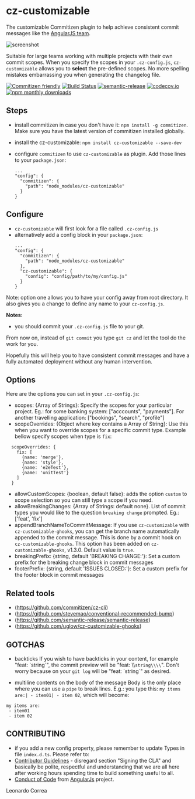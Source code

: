 # cz-customizable

The customizable Commitizen plugin to help achieve consistent commit messages like the [AngularJS team](https://github.com/angular/angular.js/blob/master/CONTRIBUTING.md#-git-commit-guidelines).

![screenshot](screenshot.png)

Suitable for large teams working with multiple projects with their own commit scopes. When you specify the scopes in your `.cz-config.js`, `cz-customizable` allows you to **select** the pre-defined scopes. No more spelling mistakes embarrassing you when generating the changelog file.

[![Commitizen friendly](https://img.shields.io/badge/commitizen-friendly-brightgreen.svg)](http://commitizen.github.io/cz-cli/) [![Build Status](https://travis-ci.org/leonardoanalista/cz-customizable.svg)](https://travis-ci.org/leonardoanalista/cz-customizable) [![semantic-release](https://img.shields.io/badge/%20%20%F0%9F%93%A6%F0%9F%9A%80-semantic--release-e10079.svg)](https://github.com/semantic-release/semantic-release) [![codecov.io](https://codecov.io/github/leonardoanalista/cz-customizable/coverage.svg?branch=master)](https://codecov.io/github/leonardoanalista/cz-customizable?branch=master) [![npm monthly downloads](https://img.shields.io/npm/dm/cz-customizable.svg?style=flat-square)](https://www.npmjs.com/package/cz-customizable)

## Steps
* install commitizen in case you don't have it: `npm install -g commitizen`. Make sure you have the latest version of commitizen installed globally.
* install the cz-customizable: `npm install cz-customizable --save-dev`
* configure `commitizen` to use `cz-customizable` as plugin. Add those lines to your `package.json`:

  ```
  ...
  "config": {
    "commitizen": {
      "path": "node_modules/cz-customizable"
    }
  }
  ```

## Configure
* `cz-customizable` will first look for a file called `.cz-config.js`
* alternatively add a config block in your `package.json`:
  ```
  ...
  "config": {
    "commitizen": {
      "path": "node_modules/cz-customizable"
    },
    "cz-customizable": {
      "config": "config/path/to/my/config.js"
    }
  }
  ```
Note: option one allows you to have your config away from root directory. It also gives you a change to define any name to your `cz-config.js`.


**Notes:**
* you should commit your `.cz-config.js` file to your git.


From now on, instead of `git commit` you type `git cz` and let the tool do the work for you.

Hopefully this will help you to have consistent commit messages and have a fully automated deployment without any human intervention.

## Options

Here are the options you can set in your `.cz-config.js`:

* scopes: {Array of Strings}: Specify the scopes for your particular project. Eg.: for some banking system: ["acccounts", "payments"]. For another travelling application: ["bookings", "search", "profile"]
* scopeOverrides: {Object where key contains a Array of String}: Use this when you want to override scopes for a specific commit type. Example bellow specify scopes when type is `fix`:
```
  scopeOverrides: {
    fix: [
      {name: 'merge'},
      {name: 'style'},
      {name: 'e2eTest'},
      {name: 'unitTest'}
    ]
  }
  ```
  * allowCustomScopes: {boolean, default false}: adds the option `custom` to scope selection so you can still type a scope if you need.
  * allowBreakingChanges: {Array of Strings: default none}. List of commit types you would like to the question `breaking change` prompted. Eg.: ['feat', 'fix']
  * appendBranchNameToCommitMessage: If you use `cz-customizable` with `cz-customizable-ghooks`, you can get the branch name automatically appended to the commit message. This is done by a commit hook on `cz-customizable-ghooks`. This option has been added on `cz-customizable-ghooks`, v1.3.0. Default value is `true`.
  * breakingPrefix: {string, default 'BREAKING CHANGE:'}: Set a custom prefix for the breaking change block in commit messages
  * footerPrefix: {string, default 'ISSUES CLOSED:'}: Set a custom prefix for the footer block in commit messages

## Related tools
- (https://github.com/commitizen/cz-cli)
- (https://github.com/stevemao/conventional-recommended-bump)
- (https://github.com/semantic-release/semantic-release)
- (https://github.com/uglow/cz-customizable-ghooks)



## GOTCHAS

* backticks
If you wish to have backticks in your content, for example "feat: \`string\`", the commit preview will be "feat: \\\\`string\\\\`".
Don't worry because on your `git log` will be "feat: \`string\`" as desired.

* multiline contents on the body of the message
Body is the only place where you can use a `pipe` to break lines.
E.g.: you type this: `my items are:| - item01| - item 02`, which will become:


```
my items are:
 - item01
 - item 02
```


## CONTRIBUTING

* if you add a new config property, please remember to update Types  in file `index.d.ts`.
Please refer to:
* [Contributor Guidelines](https://github.com/angular/angular.js/blob/master/CONTRIBUTING.md) - disregard section "Signing the CLA" and basically be polite, respectful and understanding that we are all here after working hours spending time to build something useful to all.
* [Conduct of Code](https://github.com/angular/code-of-conduct/blob/master/CODE_OF_CONDUCT.md) from [AngularJs](https://github.com/angular/angular.js) project.



Leonardo Correa
